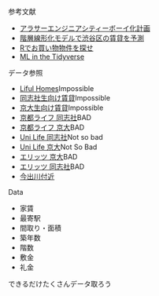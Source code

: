 参考文献
+ [アラサーエンジニアシティーボーイ化計画](https://note.mu/hanaori/n/n0a51b7351909)
+ [階層線形化モデルで渋谷区の賃貸を予測](https://note.mu/hanaori/n/na2e41f1d3b49)
+ [Rでお買い物物件を探せ](https://speakerdeck.com/morishita/rdeomai-ide-wu-jian-wotan-se)
+ [ML in the Tidyverse](https://www.datacamp.com/courses/machine-learning-in-the-tidyverse)

データ参照

+ [Liful Homes](https://www.homes.co.jp/chintai/kyoto/city/price/)Impossible
+ [同志社生向け賃貸](https://www.homes.co.jp/chintai/college/collegeid_778_list/)Impossible
+ [京大生向け賃貸](https://www.homes.co.jp/chintai/college/collegeid_83_list/)Impossible
+ [京都ライフ 同志社](https://gakusei.kyoto-life.jp/search/university/doshisha/)BAD
+ [京都ライフ 京大](https://gakusei.kyoto-life.jp/search/university/kyoto-u/)BAD
+ [Uni Life 同志社](https://unilife.co.jp/city/kyoto-map/area3/a/)Not so bad
+ [Uni Life 京大](https://unilife.co.jp/city/kyoto-map/area4/)Not So Bad
+ [エリッツ 京大](https://www.elitz.co.jp/campus/kyoto/)BAD
+ [エリッツ 同志社](https://www.elitz.co.jp/campus/doshisha/)BAD
+ [今出川付近](https://unilife.co.jp/search/range/lat:35.03017044/lon:135.76075745/dis:1.5)

Data

+ 家賃
+ 最寄駅
+ 間取り・面積
+ 築年数
+ 階数
+ 敷金
+ 礼金


できるだけたくさんデータ取ろう
